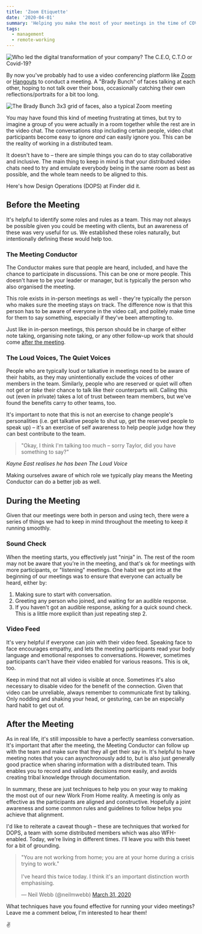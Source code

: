 ```yaml
---
title: 'Zoom Etiquette'
date: '2020-04-01'
summary: 'Helping you make the most of your meetings in the time of COVID-19. How the DOPS team ran effective and inclusive meetings online, with a distributed crew.'
tags:
  - management
  - remote-working
---
```

![Who led the digital transformation of your company? The C.E.O, C.T.O or Covid-19?](/images/zoom-etiquette/digital_transformation_covid.jpg "Be honest. Image from somewhere on twitter, if you know the original source please let me know.")

By now you've probably had to use a video conferencing platform like <a href="https://zoom.us" target="_blank">Zoom</a> or <a href="https://hangouts.google.com/" target="_blank">Hangouts</a> to conduct a meeting. A "Brady Bunch" of faces talking at each other, hoping to not talk over their boss, occasionally catching their own reflections/portraits for a bit too long.

![The Brady Bunch 3x3 grid of faces, also a typical Zoom meeting](/images/zoom-etiquette/The_Brady_Bunch.jpg "Your meeting, probably. Image from the Brady Bunch Wikipedia page.")

You may have found this kind of meeting frustrating at times, but try to imagine a group of you were actually in a room together while the rest are in the video chat. The conversations stop including certain people, video chat participants become easy to ignore _and_ can easily ignore you. This can be the reality of working in a distributed team.

It doesn't have to – there are simple things you can do to stay collaborative and inclusive. The main thing to keep in mind is that your distributed video chats need to try and emulate everybody being in the same room as best as possible, and the whole team needs to be aligned to this.

Here's how Design Operations (DOPS) at Finder did it.

## Before the Meeting
It's helpful to identify some roles and rules as a team. This may not always be possible given you could be meeting with clients, but an awareness of these was very useful for us. We established these roles naturally, but intentionally defining these would help too.

### The Meeting Conductor
The Conductor makes sure that people are heard, included, and have the chance to participate in discussions. This can be one or more people. This doesn't have to be your leader or manager, but is typically the person who also organised the meeting.

This role exists in in-person meetings as well - they're typically the person who makes sure the meeting stays on track. The difference now is that this person has to be aware of everyone in the video call, and politely make time for them to say something, especially if they've been attempting to.

Just like in in-person meetings, this person should be in charge of either note taking, organising note taking, or any other follow-up work that should come [after the meeting](#heading-after-the-meeting).

### The Loud Voices, The Quiet Voices
People who are typically loud or talkative in meetings need to be aware of their habits, as they may unintentionally exclude the voices of other members in the team. Similarly, people who are reserved or quiet will often not get _or take_ their chance to talk like their counterparts will. Calling this out (even in private) takes a lot of trust between team members, but we've found the benefits carry to other teams, too.

It's important to note that this is not an exercise to change people's personalities (i.e. get talkative people to shut up, get the reserved people to speak up) – it's an exercise of self awareness to help people judge how they can best contribute to the team.

> "Okay, I think I'm talking too much – sorry Taylor, did you have something to say?"

_Kayne East realises he has been The Loud Voice_

Making ourselves aware of which role we typically play means the Meeting Conductor can do a better job as well. 

## During the Meeting
Given that our meetings were both in person and using tech, there were a series of things we had to keep in mind throughout the meeting to keep it running smoothly.

### Sound Check
When the meeting starts, you effectively just "ninja" in. The rest of the room may not be aware that you're in the meeting, and that's ok for meetings with more participants, or "listening" meetings. One habit we got into at the beginning of our meetings was to ensure that everyone can actually be heard, either by:
1. Making sure to start with conversation.
2. Greeting any person who joined, and waiting for an audible response.
3. If you haven't got an audible response, asking for a quick sound check. This is a little more explicit than just repeating step 2.

### Video Feed
It's very helpful if everyone can join with their video feed. Speaking face to face encourages empathy, and lets the meeting participants read your body language and emotional responses to conversations. However, sometimes participants can't have their video enabled for various reasons. This is ok, too.

Keep in mind that not all video is visible at once. Sometimes it's also necessary to disable video for the benefit of the connection.  Given that video can be unreliable, always remember to communicate first by talking. Only nodding and shaking your head, or gesturing, can be an especially hard habit to get out of.

## After the Meeting
As in real life, it's still impossible to have a perfectly seamless conversation. It's important that after the meeting, the Meeting Conductor can follow up with the team and make sure that they all get their say in. It's helpful to have meeting notes that you can asynchronously add to, but is also just generally good practice when sharing information with a distributed team. This enables you to record and validate decisions more easily, and avoids creating tribal knowledge through documentation.

In summary, these are just techniques to help you on your way to making the most out of our new Work From Home reality. A meeting is only as effective as the participants are aligned and constructive. Hopefully a joint awareness and some common rules and guidelines to follow helps you achieve that alignment. 

I'd like to reiterate a caveat though – these are techniques that worked for DOPS, a team with some distributed members which was also WFH-enabled. Today, we're living in different times. I'll leave you with this tweet for a bit of grounding. 

<blockquote class="twitter-tweet"><p lang="en" dir="ltr">&quot;You are not working from home; you are at your home during a crisis trying to work.&quot;<br><br>I&#39;ve heard this twice today. I think it&#39;s an important distinction worth emphasising.</p>&mdash; Neil Webb (@neilmwebb) <a href="https://twitter.com/neilmwebb/status/1245012958415073282?ref_src=twsrc%5Etfw">March 31, 2020</a></blockquote> <script async src="https://platform.twitter.com/widgets.js" charset="utf-8"></script> 

What techniques have you found effective for running your video meetings? Leave me a comment below, I'm interested to hear them!

✌️